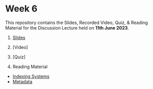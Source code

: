 # Week 6

This repository contains the Slides, Recorded Video, Quiz, & Reading Material for the Discussion Lecture held on **11th June 2023**.

1. [Slides](https://manika-lamba.github.io/SOL/11_June_2023/#/title-slide)

2. [Video]

3. [Quiz]

4. Reading Material
- [Indexing Systems](https://github.com/manika-lamba/SOL/blob/main/11_June_2023/reading-materials/Indexing%20Systems.pdf)
- [Metadata](https://github.com/manika-lamba/SOL/blob/main/11_June_2023/reading-materials/Metadata.pdf)
